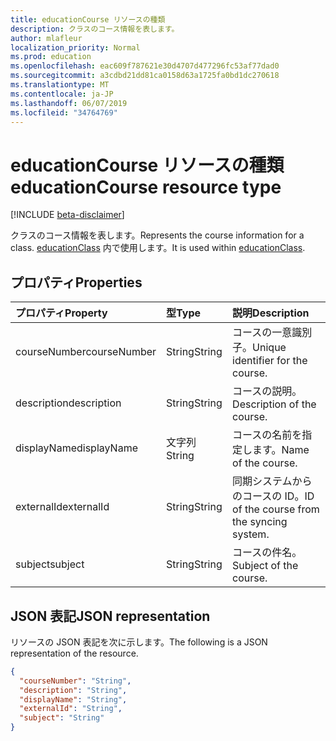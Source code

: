 ```yaml
---
title: educationCourse リソースの種類
description: クラスのコース情報を表します。
author: mlafleur
localization_priority: Normal
ms.prod: education
ms.openlocfilehash: eac609f787621e30d4707d477296fc53af77dad0
ms.sourcegitcommit: a3cdbd21dd81ca0158d63a1725fa0bd1dc270618
ms.translationtype: MT
ms.contentlocale: ja-JP
ms.lasthandoff: 06/07/2019
ms.locfileid: "34764769"
---
```

# <a name="educationcourse-resource-type"></a><span data-ttu-id="c4dea-103">educationCourse リソースの種類</span><span class="sxs-lookup"><span data-stu-id="c4dea-103">educationCourse resource type</span></span>

[!INCLUDE [beta-disclaimer](../../includes/beta-disclaimer.md)]

<span data-ttu-id="c4dea-104">クラスのコース情報を表します。</span><span class="sxs-lookup"><span data-stu-id="c4dea-104">Represents the course information for a class.</span></span> <span data-ttu-id="c4dea-105">[educationClass](educationclass.md) 内で使用します。</span><span class="sxs-lookup"><span data-stu-id="c4dea-105">It is used within [educationClass](educationclass.md).</span></span>

## <a name="properties"></a><span data-ttu-id="c4dea-106">プロパティ</span><span class="sxs-lookup"><span data-stu-id="c4dea-106">Properties</span></span>

| <span data-ttu-id="c4dea-107">プロパティ</span><span class="sxs-lookup"><span data-stu-id="c4dea-107">Property</span></span>     | <span data-ttu-id="c4dea-108">型</span><span class="sxs-lookup"><span data-stu-id="c4dea-108">Type</span></span>   | <span data-ttu-id="c4dea-109">説明</span><span class="sxs-lookup"><span data-stu-id="c4dea-109">Description</span></span>                               |
| :----------- | :----- | :---------------------------------------- |
| <span data-ttu-id="c4dea-110">courseNumber</span><span class="sxs-lookup"><span data-stu-id="c4dea-110">courseNumber</span></span> | <span data-ttu-id="c4dea-111">String</span><span class="sxs-lookup"><span data-stu-id="c4dea-111">String</span></span> | <span data-ttu-id="c4dea-112">コースの一意識別子。</span><span class="sxs-lookup"><span data-stu-id="c4dea-112">Unique identifier for the course.</span></span>         |
| <span data-ttu-id="c4dea-113">description</span><span class="sxs-lookup"><span data-stu-id="c4dea-113">description</span></span>  | <span data-ttu-id="c4dea-114">String</span><span class="sxs-lookup"><span data-stu-id="c4dea-114">String</span></span> | <span data-ttu-id="c4dea-115">コースの説明。</span><span class="sxs-lookup"><span data-stu-id="c4dea-115">Description of the course.</span></span>                |
| <span data-ttu-id="c4dea-116">displayName</span><span class="sxs-lookup"><span data-stu-id="c4dea-116">displayName</span></span>  | <span data-ttu-id="c4dea-117">文字列</span><span class="sxs-lookup"><span data-stu-id="c4dea-117">String</span></span> | <span data-ttu-id="c4dea-118">コースの名前を指定します。</span><span class="sxs-lookup"><span data-stu-id="c4dea-118">Name of the course.</span></span>                       |
| <span data-ttu-id="c4dea-119">externalId</span><span class="sxs-lookup"><span data-stu-id="c4dea-119">externalId</span></span>   | <span data-ttu-id="c4dea-120">String</span><span class="sxs-lookup"><span data-stu-id="c4dea-120">String</span></span> | <span data-ttu-id="c4dea-121">同期システムからのコースの ID。</span><span class="sxs-lookup"><span data-stu-id="c4dea-121">ID of the course from the syncing system.</span></span> |
| <span data-ttu-id="c4dea-122">subject</span><span class="sxs-lookup"><span data-stu-id="c4dea-122">subject</span></span>      | <span data-ttu-id="c4dea-123">String</span><span class="sxs-lookup"><span data-stu-id="c4dea-123">String</span></span> | <span data-ttu-id="c4dea-124">コースの件名。</span><span class="sxs-lookup"><span data-stu-id="c4dea-124">Subject of the course.</span></span>                    |

## <a name="json-representation"></a><span data-ttu-id="c4dea-125">JSON 表記</span><span class="sxs-lookup"><span data-stu-id="c4dea-125">JSON representation</span></span>

<span data-ttu-id="c4dea-126">リソースの JSON 表記を次に示します。</span><span class="sxs-lookup"><span data-stu-id="c4dea-126">The following is a JSON representation of the resource.</span></span>

<!-- {
  "blockType": "resource",
  "optionalProperties": [

  ],
  "@odata.type": "microsoft.graph.educationCourse"
}-->

```json
{
  "courseNumber": "String",
  "description": "String",
  "displayName": "String",
  "externalId": "String",
  "subject": "String"
}
```

<!-- uuid: 8fcb5dbc-d5aa-4681-8e31-b001d5168d79
2015-10-25 14:57:30 UTC -->
<!-- {
  "type": "#page.annotation",
  "description": "educationCourse resource",
  "keywords": "",
  "section": "documentation",
  "tocPath": ""
}-->
